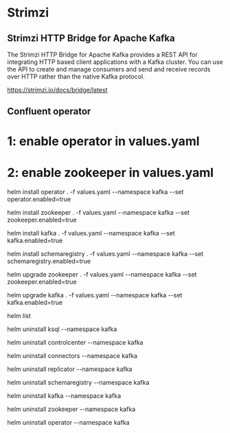 # Strimzi

## Strimzi HTTP Bridge for Apache Kafka

The Strimzi HTTP Bridge for Apache Kafka provides a REST API for integrating HTTP based client applications with a Kafka cluster. You can use the API to create and manage consumers and send and receive records over HTTP rather than the native Kafka protocol.

<https://strimzi.io/docs/bridge/latest>

## Confluent operator

# 1: enable operator in values.yaml

# 2: enable zookeeper in values.yaml

helm install operator . -f values.yaml --namespace kafka --set operator.enabled=true

helm install zookeeper . -f values.yaml --namespace kafka --set zookeeper.enabled=true

helm install kafka . -f values.yaml --namespace kafka --set kafka.enabled=true

helm install schemaregistry . -f values.yaml --namespace kafka --set schemaregistry.enabled=true

helm upgrade zookeeper . -f values.yaml --namespace kafka --set zookeeper.enabled=true

helm upgrade kafka . -f values.yaml --namespace kafka --set kafka.enabled=true

helm list

helm uninstall ksql --namespace kafka

helm uninstall controlcenter --namespace kafka

helm uninstall connectors --namespace kafka

helm uninstall replicator --namespace kafka

helm uninstall schemaregistry --namespace kafka

helm uninstall kafka --namespace kafka

helm uninstall zookeeper --namespace kafka

helm uninstall operator --namespace kafka
